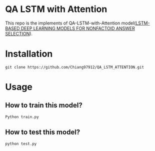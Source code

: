 # QA LSTM with Attention

This repo is the implements of QA-LSTM-with-Attention  model([LSTM-BASED DEEP LEARNING MODELS FOR NONFACTOID ANSWER SELECTION](https://arxiv.org/abs/1511.04108)).



# Installation

```
git clone https://github.com/Chiang97912/QA_LSTM_ATTENTION.git
```



# Usage

## How to train this model?

```
Python train.py
```



## How to test this model?

```
python test.py
```

